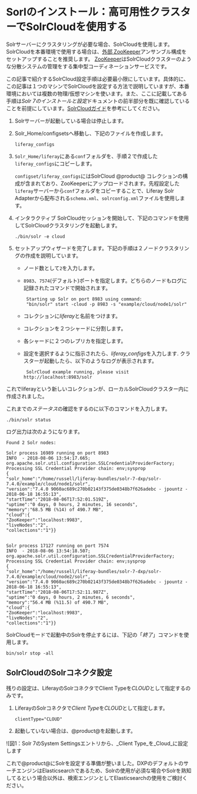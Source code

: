 # Sorlのインストール：高可用性クラスターでSolrCloudを使用する[](id=high-availability-with-solrcloud)

Solrサーバーにクラスタリングが必要な場合、SolrCloudを使用します。
SolrCloudを本番環境で使用する場合は、[外部 ZooKeeper](https://cwiki.apache.org/confluence/display/solr/Setting+Up+an+External+ZooKeeper+Ensemble)アンサンブル構成をセットアップすることを推奨します。
[ZooKeeper](http://zookeeper.apache.org/)はSolrCloudクラスターのような分散システムの管理をする集中型コーディネーションサービスです。

この記事で紹介するSolrCloud設定手順は必要最小限にしています。具体的に、この記事は１つのマシンでSolrCloudを設定する方法で説明していますが、本番環境においては複数の物理/仮想マシンを使います。また、ここに記載してある手順は*Solr 7のインストールと設定*ドキュメントの前半部分を既に確認していることを前提にしています。[SolrCloudガイド](https://cwiki.apache.org/confluence/display/solr/SolrCloud)を参考にしてください。

1. Solrサーバーが起動している場合は停止します。


2. Solr_Home/configsetsへ移動し、下記のファイルを作成します。

       liferay_configs

3. `Solr_Home/liferay`にある`conf`フォルダを、手順２で作成した`liferay_configs`にコピーします。

   `configset/liferay_configs`にはSolrCloud @product@ コレクションの構成が含まれており、ZooKeeperにアップロードされます。先程設定した`liferay`サーバーから`conf`フォルダをコピーすることで、Liferay Solr Adapterから配布される`schema.xml`、`solrconfig.xml`ファイルを使用します。

4. インタラクティブ SolrCloudセッションを開始して、下記のコマンドを使用してSolrCloudクラスタリングを起動します。

       ./bin/solr -e cloud

5. セットアップウィザードを完了します。下記の手順は２ノードクラスタリングの作成を説明しています。

   - ノード数として`2`を入力します。

   - `8983`、`7574`(デフォルト)ポートを指定します。どちらのノードもログに記録されたコマンドで開始されます。

          Starting up Solr on port 8983 using command:
          "bin/solr" start -cloud -p 8983 -s "example/cloud/node1/solr"
      
   - コレクションに*liferay*と名前をつけます。

   - コレクションを２つシャードに分割します。

   - 各シャードに２つのレプリカを指定します。

   - 設定を選択するように指示されたら、*liferay_configs*を入力します. クラスターが起動したら、以下のようなログが表示されます。

          SolrCloud example running, please visit http://localhost:8983/solr
      
これでliferayという新しいコレクションが、ローカルSolrCloudクラスター内に作成されました。

これまでの*ステータス*の確認をするのに以下のコマンドを入力します。

    ./bin/solr status

ログ出力は次のようになります。

    Found 2 Solr nodes:
    
    Solr process 16989 running on port 8983
    INFO  - 2018-08-06 13:54:17.665; org.apache.solr.util.configuration.SSLCredentialProviderFactory; Processing SSL Credential Provider chain: env;sysprop
    {
    "solr_home":"/home/russell/liferay-bundles/solr-7-dxp/solr-7.4.0/example/cloud/node1/solr",
    "version":"7.4.0 9060ac689c270b02143f375de0348b7f626adebc - jpountz - 2018-06-18 16:55:13",
    "startTime":"2018-08-06T17:52:01.519Z",
    "uptime":"0 days, 0 hours, 2 minutes, 16 seconds",
    "memory":"68.5 MB (%14) of 490.7 MB",
    "cloud":{
    "ZooKeeper":"localhost:9983",
    "liveNodes":"2",
    "collections":"1"}}
    
    
    Solr process 17127 running on port 7574
    INFO  - 2018-08-06 13:54:18.507; org.apache.solr.util.configuration.SSLCredentialProviderFactory; Processing SSL Credential Provider chain: env;sysprop
    {
    "solr_home":"/home/russell/liferay-bundles/solr-7-dxp/solr-7.4.0/example/cloud/node2/solr",
    "version":"7.4.0 9060ac689c270b02143f375de0348b7f626adebc - jpountz - 2018-06-18 16:55:13",
    "startTime":"2018-08-06T17:52:11.987Z",
    "uptime":"0 days, 0 hours, 2 minutes, 6 seconds",
    "memory":"56.4 MB (%11.5) of 490.7 MB",
    "cloud":{
    "ZooKeeper":"localhost:9983",
    "liveNodes":"2",
    "collections":"1"}}

SolrCloudモードで起動中のSolrを停止するには、下記の「*終了*」コマンドを使用します。

    bin/solr stop -all

## SolrCloudのSolrコネクタ設定[](id=configure-the-solr-adapter-for-solrcloud)

残りの設定は、LiferayのSolrコネクタでClient Typeを*CLOUD*として指定するのみです。

1. LiferayのSolrコネクタで*Client Type*を*CLOUD*として指定します。

       clientType="CLOUD"

2. 起動していない場合は、@product@を起動します。

![図1：Solr 7のSystem Settingsエントリから、_Client Type_を_Cloud_に設定します


<!-- +$$$
UNCOMMENT WHEN WRITTEN
**Note:** For a complete list of settings available in the Solr connector, see the
Solr Settings reference
article(/discover/reference/-/knowledge_base/7-1/solr-settings).

$$$ -->

これで@product@にSolrを設定する準備が整いました。DXPのデフォルトのサーチエンジンはElasticsearchであるため、Solrの使用が必須な場合やSolrを熟知してるという場合以外は、検索エンジンとしてElasticsearchの使用をご検討ください。
